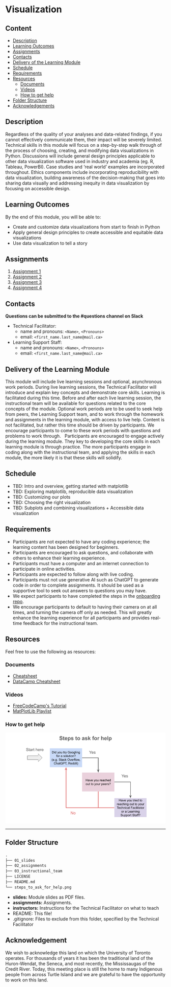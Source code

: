 # Visualization

## Content

* [Description](#description)
* [Learning Outcomes](#learning-outcomes)
* [Assignments](#assignments)
* [Contacts](#contacts)
* [Delivery of the Learning Module](#delivery-of-the-learning-module)
* [Schedule](#schedule)
* [Requirements](#requirements)
* [Resources](#resources)
  + [Documents](#documents)
  + [Videos](#videos)
  + [How to get help](#how-to-get-help)
* [Folder Structure](#folder-structure)
* [Acknowledgements](#acknowledgement)

## Description
Regardless of the quality of your analyses and data-related findings, if you cannot effectively communicate them, their impact will be severely limited. Technical skills in this module will focus on a step-by-step walk through of the process of choosing, creating, and modifying data visualizations in Python. Discussions will include general design principles applicable to other data visualization software used in industry and academia (eg. R, Tableau, PowerBI). Case studies and ‘real world’ examples are incorporated throughout. Ethics components include incorporating reproducibility with data visualization, building awareness of the decision-making that goes into sharing data visually and addressing inequity in data visualization by focusing on accessible design.

## Learning Outcomes
By the end of this module, you will be able to:

*	Create and customize data visualizations from start to finish in Python
*	Apply general design principles to create accessible and equitable data visualizations
* Use data visualization to tell a story

## Assignments 

1. [Assignment 1](https://github.com/UofT-DSI/visualization/blob/restructure-repo/02_assignments/assignment_1.md)
2. [Assignment 2](https://github.com/UofT-DSI/visualization/blob/restructure-repo/02_assignments/assignment_2.md)
3. [Assignment 3](https://github.com/UofT-DSI/visualization/blob/restructure-repo/02_assignments/assignment_3.md)
4. [Assignment 4](https://github.com/UofT-DSI/visualization/blob/restructure-repo/02_assignments/assignment_4.md)

## Contacts
**Questions can be submitted to the #questions channel on Slack**

* Technical Facilitator: 
  * name and pronouns: `<Name>`, `<Pronouns>` 
  * email: `<first_name.last_name@mail.ca>`
* Learning Support Staff: 
  * name and pronouns: `<Name>`, `<Pronouns>` 
  * email: `<first_name.last_name@mail.ca>`

## Delivery of the Learning Module
This module will include live learning sessions and optional, asynchronous work periods. During live learning sessions, the Technical Facilitator will introduce and explain key concepts and demonstrate core skills. Learning is facilitated during this time. Before and after each live learning session, the instructional team will be available for questions related to the core concepts of the module. Optional work periods are to be used to seek help from peers, the Learning Support team, and to work through the homework and assignments in the learning module, with access to live help. Content is not facilitated, but rather this time should be driven by participants. We encourage participants to come to these work periods with questions and problems to work through. 
 
Participants are encouraged to engage actively during the learning module. They key to developing the core skills in each learning module is through practice. The more participants engage in coding along with the instructional team, and applying the skills in each module, the more likely it is that these skills will solidify. 

## Schedule
* TBD: Intro and overview, getting started with matplotlib
* TBD: Exploring matplotlib, reproducible data visualization
* TBD: Customizing our plots
* TBD: Choosing the right visualization 
* TBD: Subplots and combining visualizations + Accessible data visualization

## Requirements
* Participants are not expected to have any coding experience; the learning content has been designed for beginners.
* Participants are encouraged to ask questions, and collaborate with others to enhance their learning experience.
* Participants must have a computer and an internet connection to participate in online activities.
* Participants are expected to follow along with live coding.
* Participants must not use generative AI such as ChatGPT to generate code in order to complete assignments. It should be used as a supportive tool to seek out answers to questions you may have.
* We expect participants to have completed the steps in the [onboarding repo](https://github.com/UofT-DSI/onboarding/).
* We encourage participants to default to having their camera on at all times, and turning the camera off only as needed. This will greatly enhance the learning experience for all participants and provides real-time feedback for the instructional team. 

## Resources
Feel free to use the following as resources:

### Documents
- [Cheatsheet](https://matplotlib.org/cheatsheets/)
- [DataCamp Cheatsheet](https://www.datacamp.com/cheat-sheet/matplotlib-cheat-sheet-plotting-in-python)

### Videos
- [FreeCodeCamp's Tutorial](https://www.youtube.com/watch?v=3Xc3CA655Y4)
- [MatPlotLib Playlist](https://www.youtube.com/playlist?list=PL-osiE80TeTvipOqomVEeZ1HRrcEvtZB_)

### How to get help
![image](./steps_to_ask_for_help.png)

<hr>

## Folder Structure

```markdown
.
├── 01_slides
├── 02_assignments
├── 03_instructional_team
├── LICENSE
├── README.md
└── steps_to_ask_for_help.png
```

* **slides:**  Module slides as PDF files.
* **assignments:** Assignments.
* **instructors:** Instructions for the Technical Facilitator on what to teach
* README: This file!
* .gitignore: Files to exclude from this folder, specified by the Technical Facilitator

## Acknowledgement

We wish to acknowledge this land on which the University of Toronto operates. For thousands of years it has been the traditional land of the Huron-Wendat, the Seneca, and most recently, the Mississaugas of the Credit River. Today, this meeting place is still the home to many Indigenous people from across Turtle Island and we are grateful to have the opportunity to work on this land.
